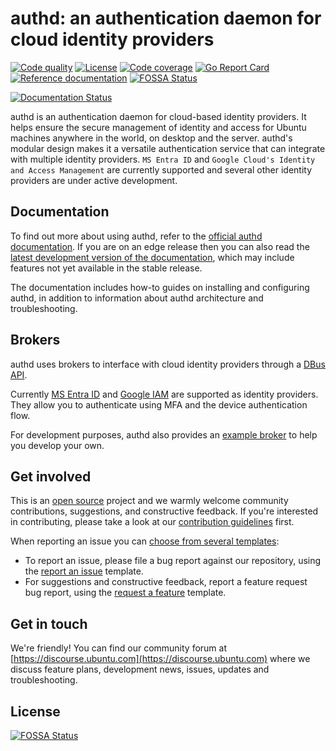 # authd: an authentication daemon for cloud identity providers

[actions-image]: https://github.com/ubuntu/authd/actions/workflows/qa.yaml/badge.svg
[actions-url]: https://github.com/ubuntu/authd/actions?query=workflow%3AQA

[license-image]: https://img.shields.io/badge/License-GPL3.0-blue.svg

[codecov-image]: https://codecov.io/gh/ubuntu/authd/graph/badge.svg
[codecov-url]: https://codecov.io/gh/ubuntu/authd

[reference-documentation-image]: https://pkg.go.dev/badge/github.com/ubuntu/authd.svg
[reference-documentation-url]: https://pkg.go.dev/github.com/ubuntu/authd

[goreport-image]: https://goreportcard.com/badge/github.com/ubuntu/authd
[goreport-url]: https://goreportcard.com/report/github.com/ubuntu/authd

[docs-image]: https://readthedocs.com/projects/canonical-authd/badge/?version=latest
[docs-url-stable]: https://canonical-authd.readthedocs-hosted.com/en/stable/
[docs-url-latest]: https://canonical-authd.readthedocs-hosted.com/en/latest/

[![Code quality][actions-image]][actions-url]
[![License][license-image]](COPYING)
[![Code coverage][codecov-image]][codecov-url]
[![Go Report Card][goreport-image]][goreport-url]
[![Reference documentation][reference-documentation-image]][reference-documentation-url]
[![FOSSA Status](https://app.fossa.com/api/projects/git%2Bgithub.com%2Frushikesh-sundyne%2Fauthd.svg?type=shield)](https://app.fossa.com/projects/git%2Bgithub.com%2Frushikesh-sundyne%2Fauthd?ref=badge_shield)

[![Documentation Status][docs-image]][docs-url-stable]

authd is an authentication daemon for cloud-based identity providers. It helps
ensure the secure management of identity and access for Ubuntu machines anywhere
in the world, on desktop and the server. authd's modular design makes it a
versatile authentication service that can integrate with multiple identity
providers. `MS Entra ID` and `Google Cloud's Identity and Access Management` are currently
supported and several other identity providers are under active development.

## Documentation

To find out more about using authd, refer to the
[official authd documentation][docs-url-stable].
If you are on an edge release then you can also read the
[latest development version of the documentation][docs-url-latest],
which may include features not yet available in the stable release.

The documentation includes how-to guides on installing and configuring authd,
in addition to information about authd architecture and troubleshooting.

## Brokers

authd uses brokers to interface with cloud identity providers through a
[DBus API](https://github.com/ubuntu/authd/blob/HEAD/examplebroker/com.ubuntu.auth.ExampleBroker.xml).

Currently [MS Entra ID](https://learn.microsoft.com/en-us/entra/fundamentals/whatis)
and [Google IAM](https://cloud.google.com/iam/docs/overview)
are supported as identity providers.
They allow you to authenticate using MFA and the device authentication flow.

For development purposes, authd also provides an
[example broker](https://github.com/ubuntu/authd/tree/main/examplebroker)
to help you develop your own.

## Get involved

This is an [open source](COPYING) project and we warmly welcome community
contributions, suggestions, and constructive feedback. If you're interested in
contributing, please take a look at our [contribution guidelines](CONTRIBUTING.md)
first.

When reporting an issue you can
[choose from several templates](https://github.com/ubuntu/authd/issues/new/choose):

- To report an issue, please file a bug report against our repository, using the
  [report an issue](https://github.com/ubuntu/authd/issues/new?assignees=&labels=bug&projects=&template=bug_report.yml&title=Issue%3A+) template.
- For suggestions and constructive feedback, report a feature request bug report, using the
  [request a feature](https://github.com/ubuntu/authd/issues/new?assignees=&labels=feature&projects=&template=feature_request.yml&title=Feature%3A+) template.

## Get in touch

We're friendly! You can find our community forum at
[https://discourse.ubuntu.com](https://discourse.ubuntu.com)
where we discuss feature plans, development news, issues, updates and troubleshooting.


## License
[![FOSSA Status](https://app.fossa.com/api/projects/git%2Bgithub.com%2Frushikesh-sundyne%2Fauthd.svg?type=large)](https://app.fossa.com/projects/git%2Bgithub.com%2Frushikesh-sundyne%2Fauthd?ref=badge_large)